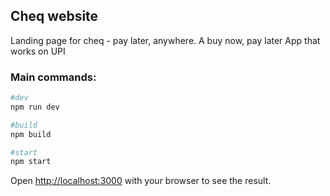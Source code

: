 ## Cheq website

Landing page for cheq - pay later, anywhere.
A buy now, pay later App that works on UPI


### Main commands:

```bash
#dev
npm run dev

#build
npm build

#start
npm start
```

Open [http://localhost:3000](http://localhost:3000) with your browser to see the result.